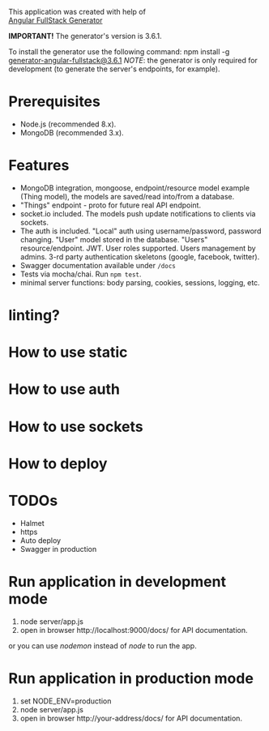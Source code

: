 ﻿This application was created with help of  
[Angular FullStack Generator](https://github.com/angular-fullstack/generator-angular-fullstack)  

**IMPORTANT!**
The generator's version is 3.6.1.

To install the generator use the following command:
npm install -g generator-angular-fullstack@3.6.1
*NOTE*: the generator is only required for development (to generate the server's endpoints, for example).


# Prerequisites

  * Node.js (recommended 8.x).
  * MongoDB (recommended 3.x).


# Features

  * MongoDB integration, mongoose, endpoint/resource model example
  (Thing model), the models are saved/read into/from a database.
  * "Things" endpoint - proto for future real API endpoint.
  * socket.io included. The models push update notifications to clients
  via sockets.
  * The auth is included. "Local" auth using username/password, password
  changing. "User" model stored in the database. "Users" resource/endpoint.
  JWT. User roles supported. Users management by admins.
  3-rd party authentication skeletons (google, facebook, twitter).
  * Swagger documentation available under <code>/docs</code>
  * Tests via mocha/chai. Run <code>npm test</code>.
  * minimal server functions: body parsing, cookies, sessions, logging, etc.

# linting?
# How to use static
# How to use auth
# How to use sockets
# How to deploy

# TODOs

  * Halmet
  * https
  * Auto deploy
  * Swagger in production


# Run application in development mode

  1. node server/app.js
  2. open in browser http://localhost:9000/docs/ for API documentation.

  or you can use *nodemon* instead of *node* to run the app.


# Run application in production mode

  1. set NODE_ENV=production
  2. node server/app.js
  3. open in browser http://your-address/docs/ for API documentation.
